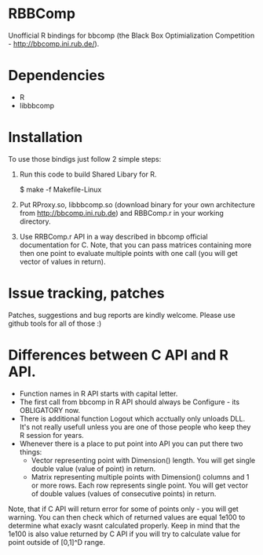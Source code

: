 # RBBComp
Unofficial R bindings for bbcomp (the Black Box Optimialization Competition - http://bbcomp.ini.rub.de/).

# Dependencies

 * R
 * libbbcomp

# Installation

To use those bindigs just follow 2 simple steps:

 1. Run this code to build Shared Libary for R.

    $ make -f Makefile-Linux

 2. Put RProxy.so, libbbcomp.so (download binary for your own architecture from http://bbcomp.ini.rub.de) and RBBComp.r in your working directory.
 3. Use RRBComp.r API in a way described in bbcomp official documentation for C. Note, that you can pass matrices containing more then one point to evaluate multiple points with one call (you will get vector of values in return).

# Issue tracking, patches

Patches, suggestions and bug reports are kindly welcome. Please use github tools for all of those :)

# Differences between C API and R API.

 * Function names in R API starts with capital letter.
 * The first call from bbcomp in R API should always be Configure - its OBLIGATORY now.
 * There is additional function Logout which acctually only unloads DLL. It's not really usefull unless you are one of those people who keep they R session for years.
 * Whenever there is a place to put point into API you can put there two things:
    * Vector representing point with Dimension() length. You will get single double value (value of point) in return.
    * Matrix representing multiple points with Dimension() columns and 1 or more rows. Each row represents single point. You will get vector of double values (values of consecutive points) in return.

Note, that if C API will return error for some of points only - you will get warning. You can then check which of returned values are equal 1e100 to determine what exacly wasnt calculated properly. Keep in mind that the 1e100 is also value returned by C API if you will try to calculate value for point outside of [0,1]^D range.
